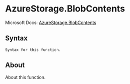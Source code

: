 ---
---

# AzureStorage.BlobContents

Microsoft Docs: [AzureStorage.BlobContents](https://docs.microsoft.com/en-us/powerquery-m/azurestorage-blobcontents)

## Syntax

```powerquery-m
Syntax for this function.
```

## About

About this function.

